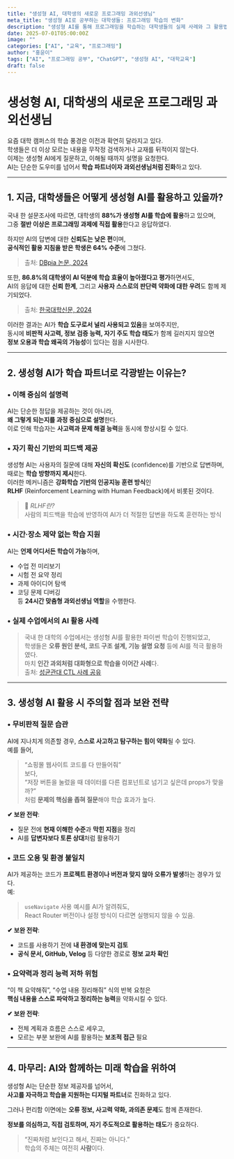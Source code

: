 ```yaml
---
title: "생성형 AI, 대학생의 새로운 프로그래밍 과외선생님"
meta_title: "생성형 AI로 공부하는 대학생들: 프로그래밍 학습의 변화"
description: "생성형 AI를 통해 프로그래밍을 학습하는 대학생들의 실제 사례와 그 활용법, 주의할 점까지 함께 살펴봅니다."
date: 2025-07-01T05:00:00Z
image: ""
categories: ["AI", "교육", "프로그래밍"]
author: "홍윤이"
tags: ["AI", "프로그래밍 공부", "ChatGPT", "생성형 AI", "대학교육"]
draft: false
---
```


# 생성형 AI, 대학생의 새로운 프로그래밍 과외선생님

요즘 대학 캠퍼스의 학습 풍경은 이전과 확연히 달라지고 있다.  
학생들은 더 이상 모르는 내용을 무작정 검색하거나 교재를 뒤적이지 않는다.  
이제는 생성형 AI에게 질문하고, 이해될 때까지 설명을 요청한다.  
AI는 단순한 도우미를 넘어서 **학습 파트너이자 과외선생님처럼 진화**하고 있다.

---

## 1. 지금, 대학생들은 어떻게 생성형 AI를 활용하고 있을까?

국내 한 설문조사에 따르면, 대학생의 **88%가 생성형 AI를 학습에 활용**하고 있으며,  
그중 **절반 이상은 프로그래밍 과제에 직접 활용**한다고 응답하였다.

하지만 AI의 답변에 대한 **신뢰도는 낮은 편**이며,  
**공식적인 활용 지침을 받은 학생은 64% 수준**에 그쳤다.  
> 출처: [DBpia 논문, 2024](https://www.dbpia.co.kr/journal/articleDetail?nodeId=NODE11701013)

또한, **86.8%의 대학생이 AI 덕분에 학습 효율이 높아졌다고 평가**하면서도,  
AI의 응답에 대한 **신뢰 한계**, 그리고 **사용자 스스로의 판단력 약화에 대한 우려**도 함께 제기되었다.  
> 출처: [한국대학신문, 2024](https://news.unn.net/news/articleView.html?idxno=552375)

이러한 결과는 AI가 **학습 도구로서 널리 사용되고 있음**을 보여주지만,  
동시에 **비판적 사고력, 정보 검증 능력, 자기 주도 학습 태도**가 함께 길러지지 않으면  
**정보 오용과 학습 왜곡의 가능성**이 있다는 점을 시사한다.

---

## 2. 생성형 AI가 학습 파트너로 각광받는 이유는?

### • 이해 중심의 설명력

AI는 단순한 정답을 제공하는 것이 아니라,  
**왜 그렇게 되는지를 과정 중심으로 설명**한다.  
이로 인해 학습자는 **사고력과 문제 해결 능력**을 동시에 향상시킬 수 있다.

### • 자기 확신 기반의 피드백 제공

생성형 AI는 사용자의 질문에 대해 **자신의 확신도** (confidence)를 기반으로 답변하며,  
때로는 **학습 방향까지 제시**한다.  
이러한 메커니즘은 **강화학습 기반의 인공지능 훈련 방식**인  
**RLHF** (Reinforcement Learning with Human Feedback)에서 비롯된 것이다.

> 📌 *RLHF란?*  
> 사람의 피드백을 학습에 반영하여 AI가 더 적절한 답변을 하도록 훈련하는 방식

### • 시간·장소 제약 없는 학습 지원

AI는 **언제 어디서든 학습이 가능**하며,  
- 수업 전 미리보기  
- 시험 전 요약 정리  
- 과제 아이디어 탐색  
- 코딩 문제 디버깅  
등 **24시간 맞춤형 과외선생님 역할**을 수행한다.

### • 실제 수업에서의 AI 활용 사례

> 국내 한 대학의 수업에서는 생성형 AI를 활용한 파이썬 학습이 진행되었고,  
> 학생들은 **오류 원인 분석, 코드 구조 설계, 기능 설명 요청** 등에 AI를 적극 활용하였다.  
> 마치 **인간 과외처럼 대화형으로 학습을 이어간 사례**다.  
> 출처: [성균관대 CTL 사례 공유](https://ctl.skku.edu/ctl/teaching.do?mode=view&articleNo=50246)

---

## 3. 생성형 AI 활용 시 주의할 점과 보완 전략

### • 무비판적 질문 습관

AI에 지나치게 의존할 경우, **스스로 사고하고 탐구하는 힘이 약화**될 수 있다.  
예를 들어,  
> “쇼핑몰 웹사이트 코드를 다 만들어줘”  
보다,  
> “저장 버튼을 눌렀을 때 데이터를 다른 컴포넌트로 넘기고 싶은데 props가 맞을까?”  
처럼 **문제의 핵심을 좁혀 질문**해야 학습 효과가 높다.

**✔ 보완 전략**:  
- 질문 전에 **현재 이해한 수준**과 **막힌 지점**을 정리  
- AI를 **답변자보다 토론 상대**처럼 활용하기

### • 코드 오용 및 환경 불일치

AI가 제공하는 코드가 **프로젝트 환경이나 버전과 맞지 않아 오류가 발생**하는 경우가 있다.  
예:  
> `useNavigate` 사용 예시를 AI가 알려줘도,  
> React Router 버전이나 설정 방식이 다르면 실행되지 않을 수 있음.

**✔ 보완 전략**:  
- 코드를 사용하기 전에 **내 환경에 맞는지 검토**  
- **공식 문서, GitHub, Velog** 등 다양한 경로로 **정보 교차 확인**

### • 요약력과 정리 능력 저하 위험

“이 책 요약해줘”, “수업 내용 정리해줘” 식의 반복 요청은  
**핵심 내용을 스스로 파악하고 정리하는 능력**을 약화시킬 수 있다.

**✔ 보완 전략**:  
- 전체 계획과 흐름은 스스로 세우고,  
- 모르는 부분 보완에 AI를 활용하는 **보조적 접근** 필요

---

## 4. 마무리: AI와 함께하는 미래 학습을 위하여

생성형 AI는 단순한 정보 제공자를 넘어서,  
**사고를 자극하고 학습을 지원하는 디지털 파트너**로 진화하고 있다.

그러나 편리함 이면에는 **오류 정보, 사고력 약화, 과의존 문제**도 함께 존재한다.

**정보를 의심하고, 직접 검토하며, 자기 주도적으로 활용하는 태도**가 중요하다.

> “진짜처럼 보인다고 해서, 진짜는 아니다.”  
> 학습의 주체는 여전히 **사람**이다.
